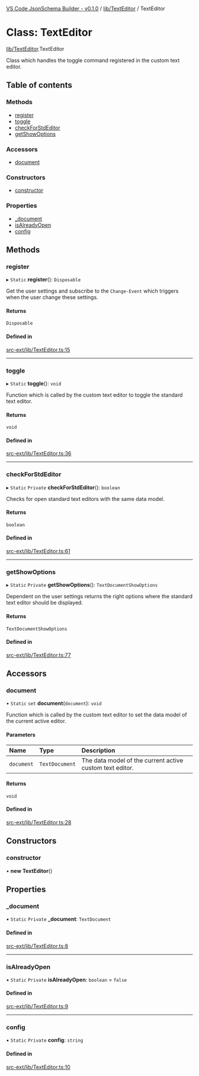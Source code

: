 [VS Code JsonSchema Builder - v0.1.0](../README.md) / [lib/TextEditor](../modules/lib_TextEditor.md) / TextEditor

# Class: TextEditor

[lib/TextEditor](../modules/lib_TextEditor.md).TextEditor

Class which handles the toggle command registered in the custom text editor.

## Table of contents

### Methods

- [register](lib_TextEditor.TextEditor.md#register)
- [toggle](lib_TextEditor.TextEditor.md#toggle)
- [checkForStdEditor](lib_TextEditor.TextEditor.md#checkforstdeditor)
- [getShowOptions](lib_TextEditor.TextEditor.md#getshowoptions)

### Accessors

- [document](lib_TextEditor.TextEditor.md#document)

### Constructors

- [constructor](lib_TextEditor.TextEditor.md#constructor)

### Properties

- [\_document](lib_TextEditor.TextEditor.md#_document)
- [isAlreadyOpen](lib_TextEditor.TextEditor.md#isalreadyopen)
- [config](lib_TextEditor.TextEditor.md#config)

## Methods

### register

▸ `Static` **register**(): `Disposable`

Get the user settings and subscribe to the `Change-Event` which triggers when the user change these settings.

#### Returns

`Disposable`

#### Defined in

[src-ext/lib/TextEditor.ts:15](https://github.com/FlowSquad/vs-code-vuetify-jsonschema-builder/blob/dae9909/src-ext/lib/TextEditor.ts#L15)

___

### toggle

▸ `Static` **toggle**(): `void`

Function which is called by the custom text editor to toggle the standard text editor.

#### Returns

`void`

#### Defined in

[src-ext/lib/TextEditor.ts:36](https://github.com/FlowSquad/vs-code-vuetify-jsonschema-builder/blob/dae9909/src-ext/lib/TextEditor.ts#L36)

___

### checkForStdEditor

▸ `Static` `Private` **checkForStdEditor**(): `boolean`

Checks for open standard text editors with the same data model.

#### Returns

`boolean`

#### Defined in

[src-ext/lib/TextEditor.ts:61](https://github.com/FlowSquad/vs-code-vuetify-jsonschema-builder/blob/dae9909/src-ext/lib/TextEditor.ts#L61)

___

### getShowOptions

▸ `Static` `Private` **getShowOptions**(): `TextDocumentShowOptions`

Dependent on the user settings returns the right options where the standard text editor should be displayed.

#### Returns

`TextDocumentShowOptions`

#### Defined in

[src-ext/lib/TextEditor.ts:77](https://github.com/FlowSquad/vs-code-vuetify-jsonschema-builder/blob/dae9909/src-ext/lib/TextEditor.ts#L77)

## Accessors

### document

• `Static` `set` **document**(`document`): `void`

Function which is called by the custom text editor to set the data model of the current active editor.

#### Parameters

| Name | Type | Description |
| :------ | :------ | :------ |
| `document` | `TextDocument` | The data model of the current active custom text editor. |

#### Returns

`void`

#### Defined in

[src-ext/lib/TextEditor.ts:28](https://github.com/FlowSquad/vs-code-vuetify-jsonschema-builder/blob/dae9909/src-ext/lib/TextEditor.ts#L28)

## Constructors

### constructor

• **new TextEditor**()

## Properties

### \_document

▪ `Static` `Private` **\_document**: `TextDocument`

#### Defined in

[src-ext/lib/TextEditor.ts:8](https://github.com/FlowSquad/vs-code-vuetify-jsonschema-builder/blob/dae9909/src-ext/lib/TextEditor.ts#L8)

___

### isAlreadyOpen

▪ `Static` `Private` **isAlreadyOpen**: `boolean` = `false`

#### Defined in

[src-ext/lib/TextEditor.ts:9](https://github.com/FlowSquad/vs-code-vuetify-jsonschema-builder/blob/dae9909/src-ext/lib/TextEditor.ts#L9)

___

### config

▪ `Static` `Private` **config**: `string`

#### Defined in

[src-ext/lib/TextEditor.ts:10](https://github.com/FlowSquad/vs-code-vuetify-jsonschema-builder/blob/dae9909/src-ext/lib/TextEditor.ts#L10)
